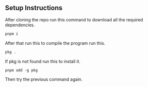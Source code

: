 ## Setup Instructions

After cloning the repo run this command to download all the required dependencies.

```bash
pnpm i
```

After that run this to compile the program run this.

```bash
pkg .
```

If pkg is not found run this to install it.

```bask
pnpm add -g pkg
```
Then try the previous command again.

